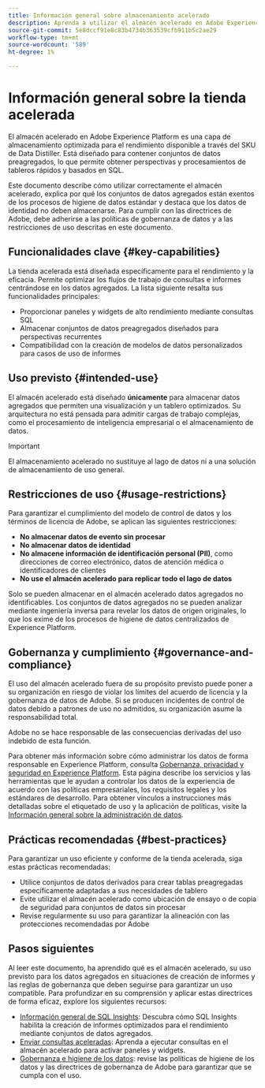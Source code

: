 ```yaml
---
title: Información general sobre almacenamiento acelerado
description: Aprenda a utilizar el almacén acelerado en Adobe Experience Platform para obtener perspectivas rápidas basadas en SQL mediante datos agregados. Esta página describe su uso previsto, las restricciones en los datos de identidad e inteligencia empresarial, y las prácticas recomendadas para garantizar el cumplimiento de las políticas de gobernanza de datos de Adobe.
source-git-commit: 5e8dccf91e8c83b4734b363539cfb911b5c2ae29
workflow-type: tm+mt
source-wordcount: '589'
ht-degree: 1%

---
```


# Información general sobre la tienda acelerada

El almacén acelerado en Adobe Experience Platform es una capa de almacenamiento optimizada para el rendimiento disponible a través del SKU de Data Distiller. Está diseñado para contener conjuntos de datos preagregados, lo que permite obtener perspectivas y procesamientos de tableros rápidos y basados en SQL.

Este documento describe cómo utilizar correctamente el almacén acelerado, explica por qué los conjuntos de datos agregados están exentos de los procesos de higiene de datos estándar y destaca que los datos de identidad no deben almacenarse. Para cumplir con las directrices de Adobe, debe adherirse a las políticas de gobernanza de datos y a las restricciones de uso descritas en este documento.

## Funcionalidades clave {#key-capabilities}

La tienda acelerada está diseñada específicamente para el rendimiento y la eficacia. Permite optimizar los flujos de trabajo de consultas e informes centrándose en los datos agregados. La lista siguiente resalta sus funcionalidades principales:

- Proporcionar paneles y widgets de alto rendimiento mediante consultas SQL
- Almacenar conjuntos de datos preagregados diseñados para perspectivas recurrentes
- Compatibilidad con la creación de modelos de datos personalizados para casos de uso de informes

## Uso previsto {#intended-use}

El almacén acelerado está diseñado **únicamente** para almacenar datos agregados que permiten una visualización y un tablero optimizados. Su arquitectura no está pensada para admitir cargas de trabajo complejas, como el procesamiento de inteligencia empresarial o el almacenamiento de datos.

>[!IMPORTANT]
>
>El almacenamiento acelerado no sustituye al lago de datos ni a una solución de almacenamiento de uso general.

## Restricciones de uso {#usage-restrictions}

Para garantizar el cumplimiento del modelo de control de datos y los términos de licencia de Adobe, se aplican las siguientes restricciones:

- **No almacenar datos de evento sin procesar**
- **No almacenar datos de identidad**
- **No almacene información de identificación personal (PII)**, como direcciones de correo electrónico, datos de atención médica o identificadores de clientes
- **No use el almacén acelerado para replicar todo el lago de datos**

Solo se pueden almacenar en el almacén acelerado datos agregados no identificables. Los conjuntos de datos agregados no se pueden analizar mediante ingeniería inversa para revelar los datos de origen originales, lo que los exime de los procesos de higiene de datos centralizados de Experience Platform.

## Gobernanza y cumplimiento {#governance-and-compliance}

El uso del almacén acelerado fuera de su propósito previsto puede poner a su organización en riesgo de violar los límites del acuerdo de licencia y la gobernanza de datos de Adobe. Si se producen incidentes de control de datos debido a patrones de uso no admitidos, su organización asume la responsabilidad total.

Adobe no se hace responsable de las consecuencias derivadas del uso indebido de esta función.

Para obtener más información sobre cómo administrar los datos de forma responsable en Experience Platform, consulta [Gobernanza, privacidad y seguridad en Experience Platform](../../../landing/governance-privacy-security/overview.md). Esta página describe los servicios y las herramientas que le ayudan a controlar los datos de la experiencia de acuerdo con las políticas empresariales, los requisitos legales y los estándares de desarrollo. Para obtener vínculos a instrucciones más detalladas sobre el etiquetado de uso y la aplicación de políticas, visite la [Información general sobre la administración de datos](../../../data-governance/home.md).

## Prácticas recomendadas {#best-practices}

Para garantizar un uso eficiente y conforme de la tienda acelerada, siga estas prácticas recomendadas:

- Utilice conjuntos de datos derivados para crear tablas preagregadas específicamente adaptadas a sus necesidades de tablero
- Evite utilizar el almacén acelerado como ubicación de ensayo o de copia de seguridad para conjuntos de datos sin procesar
- Revise regularmente su uso para garantizar la alineación con las protecciones recomendadas por Adobe

## Pasos siguientes

Al leer este documento, ha aprendido qué es el almacén acelerado, su uso previsto para los datos agregados en situaciones de creación de informes y las reglas de gobernanza que deben seguirse para garantizar un uso compatible. Para profundizar en su comprensión y aplicar estas directrices de forma eficaz, explore los siguientes recursos:

- [Información general de SQL Insights](./overview.md): Descubra cómo SQL Insights habilita la creación de informes optimizados para el rendimiento mediante conjuntos de datos agregados.
- [Enviar consultas aceleradas](./send-accelerated-queries.md): Aprenda a ejecutar consultas en el almacén acelerado para activar paneles y widgets.
- [Gobernanza e higiene de los datos](../../data-governance/overview.md): revise las políticas de higiene de los datos y las directrices de gobernanza de Adobe para garantizar que se cumpla con el uso.
